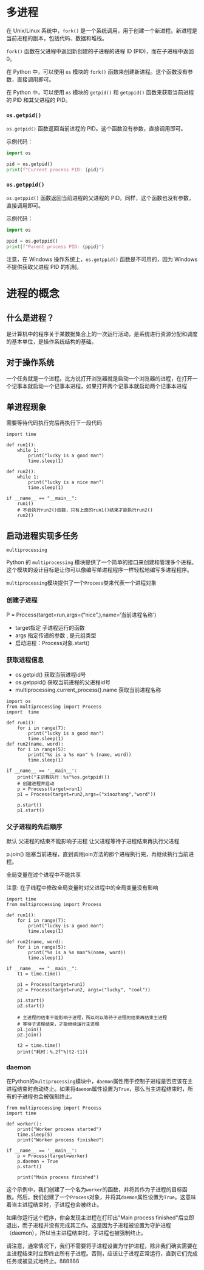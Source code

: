 # 多进程

在 Unix/Linux 系统中，`fork()` 是一个系统调用，用于创建一个新进程。新进程是当前进程的副本，包括代码、数据和堆栈。

`fork()` 函数在父进程中返回新创建的子进程的进程 ID (PID)，而在子进程中返回 0。

在 Python 中，可以使用 `os` 模块的 `fork()` 函数来创建新进程。这个函数没有参数，直接调用即可。



在 Python 中，可以使用 `os` 模块的 `getpid()` 和 `getppid()` 函数来获取当前进程的 PID 和其父进程的 PID。

### `os.getpid()`

`os.getpid()` 函数返回当前进程的 PID。这个函数没有参数，直接调用即可。

示例代码：

```python
import os

pid = os.getpid()
print(f"Current process PID: {pid}")
```

### `os.getppid()`

`os.getppid()` 函数返回当前进程的父进程的 PID。同样，这个函数也没有参数，直接调用即可。

示例代码：

```python
import os

ppid = os.getppid()
print(f"Parent process PID: {ppid}")
```

注意，在 Windows 操作系统上，`os.getppid()` 函数是不可用的，因为 Windows 不提供获取父进程 PID 的机制。



# 进程的概念

## 什么是进程？

是计算机中的程序关于某数据集合上的一次运行活动，是系统进行资源分配和调度的基本单位，是操作系统结构的基础。

## 对于操作系统

一个任务就是一个进程。比方说打开浏览器就是启动一个浏览器的进程，在打开一个记事本就启动一个记事本进程，如果打开两个记事本就启动两个记事本进程


## 单进程现象

需要等待代码执行完后再执行下一段代码

```
import time

def run1():
    while 1:
        print("lucky is a good man")
        time.sleep(1)

def run2():
    while 1:
        print("lucky is a nice man")
        time.sleep(1)

if __name__ == "__main__":
    run1()
    # 不会执行run2()函数，只有上面的run1()结束才能执行run2()
    run2()
```

## 启动进程实现多任务

`multiprocessing`

Python 的 `multiprocessing` 模块提供了一个简单的接口来创建和管理多个进程。这个模块的设计目标是让你可以像编写单进程程序一样轻松地编写多进程程序。

`multiprocessing`模块提供了一个`Process`类来代表一个进程对象

### **创建子进程**

P = Process(target=run,args=(“nice”,),name=‘当前进程名称’)

- target指定 子进程运行的函数
- args 指定传递的参数 , 是元组类型
- 启动进程：Process对象.start()

### **获取进程信息**

- os.getpid() 获取当前进程id号
- os.getppid() 获取当前进程的父进程id号
- multiprocessing.current_process().name 获取当前进程名称

```
import os
from multiprocessing import Process
import  time

def run1():
    for i in range(7):
        print("lucky is a good man")
        time.sleep(1)
def run2(name, word):
    for i in range(5):
        print("%s is a %s man" % (name, word))
        time.sleep(1)

if __name__ == '__main__':
    print("主进程执行：%s"%os.getppid())
    # 创建进程并启动
    p = Process(target=run1)
    p1 = Process(target=run2,args=("xiaozhang","word"))

    p.start()
    p1.start()
```



### 父子进程的先后顺序

默认 父进程的结束不能影响子进程 让父进程等待子进程结束再执行父进程

p.join() 阻塞当前进程，直到调用join方法的那个进程执行完，再继续执行当前进程。

全局变量在过个进程中不能共享

注意: 在子线程中修改全局变量时对父进程中的全局变量没有影响

```
import time
from multiprocessing import Process

def run1():
    for i in range(7):
        print("lucky is a good man")
        time.sleep(1)

def run2(name, word):
    for i in range(5):
        print("%s is a %s man"%(name, word))
        time.sleep(1)

if __name__ == "__main__":
    t1 = time.time()

    p1 = Process(target=run1)
    p2 = Process(target=run2, args=("lucky", "cool"))

    p1.start()
    p2.start()

    # 主进程的结束不能影响子进程，所以可以等待子进程的结束再结束主进程
    # 等待子进程结束，才能继续运行主进程
    p1.join()
    p2.join()

    t2 = time.time()
    print("耗时：%.2f"%(t2-t1))
```

### daemon

在Python的`multiprocessing`模块中，`daemon`属性用于控制子进程是否应该在主进程结束时自动终止。如果将`daemon`属性设置为`True`，那么当主进程结束时，所有的子进程也会被强制终止。

```
from multiprocessing import Process
import time

def worker():
    print("Worker process started")
    time.sleep(5)
    print("Worker process finished")

if __name__ == '__main__':
    p = Process(target=worker)
    p.daemon = True
    p.start()

    print("Main process finished")
```

这个示例中，我们创建了一个名为`worker`的函数，并将其作为子进程的目标函数。然后，我们创建了一个`Process`对象，并将其`daemon`属性设置为`True`。这意味着当主进程结束时，子进程也会被终止。

如果你运行这个程序，你会发现主进程在打印出"Main process finished"后立即退出，而子进程并没有完成其工作。这是因为子进程被设置为守护进程（daemon），所以当主进程结束时，子进程也被强制终止。

请注意，通常情况下，我们不需要将子进程设置为守护进程，除非我们确实需要在主进程结束时立即终止所有子进程。否则，应该让子进程正常运行，直到它们完成任务或被显式地终止。ßßßßßß
